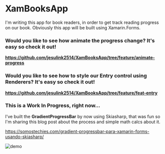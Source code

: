 # XamBooksApp
I'm writing this app for book readers, in order to get track reading progress on our book. Obviously this app will be built using Xamarin.Forms.


### Would you like to see how animate the progress change? It's easy so check it out! 

**https://github.com/jesulink2514/XamBooksApp/tree/feature/animate-progress**

### Would you like to see how to style our Entry control using Renderers? It's easy so check it out! 

**https://github.com/jesulink2514/XamBooksApp/tree/feature/feat-entry**

### This is a Work In Progress, right now...

I've built the **GradientProgressBar** by now using Skiasharp, that was fun so I'm sharing this blog post about the process and simple math calcs about it.

https://somostechies.com/gradient-progressbar-para-xamarin-forms-usando-skiasharp/

![demo](https://somostechies.com/content/images/2020/01/scroll-demo.gif)


